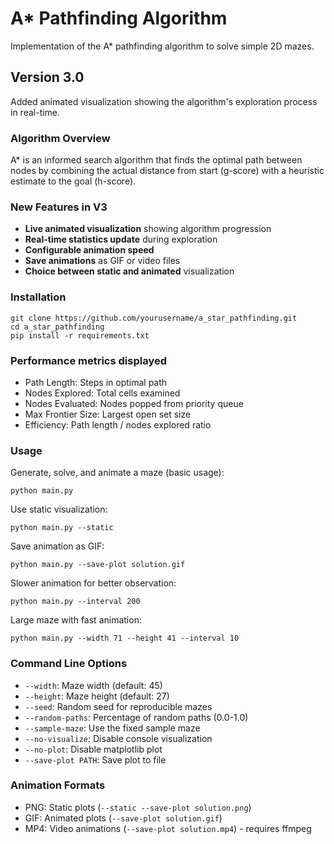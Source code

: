 # A* Pathfinding Algorithm

Implementation of the A* pathfinding algorithm to solve simple 2D mazes.

## Version 3.0

Added animated visualization showing the algorithm's exploration process in real-time.

### Algorithm Overview
A* is an informed search algorithm that finds the optimal path between nodes
by combining the actual distance from start (g-score) with a heuristic estimate
to the goal (h-score).

### New Features in V3
- **Live animated visualization** showing algorithm progression
- **Real-time statistics update** during exploration
- **Configurable animation speed** 
- **Save animations** as GIF or video files
- **Choice between static and animated** visualization

### Installation

```
git clone https://github.com/yourusername/a_star_pathfinding.git
cd a_star_pathfinding
pip install -r requirements.txt
```

### Performance metrics displayed
- Path Length: Steps in optimal path 
- Nodes Explored: Total cells examined 
- Nodes Evaluated: Nodes popped from priority queue 
- Max Frontier Size: Largest open set size 
- Efficiency: Path length / nodes explored ratio

### Usage

Generate, solve, and animate a maze (basic usage):

`python main.py`

Use static visualization:

`python main.py --static`

Save animation as GIF:

`python main.py --save-plot solution.gif`

Slower animation for better observation:

`python main.py --interval 200`

Large maze with fast animation:

`python main.py --width 71 --height 41 --interval 10`

### Command Line Options
- `--width`: Maze width (default: 45)
- `--height`: Maze height (default: 27)
- `--seed`: Random seed for reproducible mazes
- `--random-paths`: Percentage of random paths (0.0-1.0)
- `--sample-maze`: Use the fixed sample maze
- `--no-visualize`: Disable console visualization
- `--no-plot`: Disable matplotlib plot
- `--save-plot PATH`: Save plot to file

### Animation Formats
- PNG: Static plots (`--static --save-plot solution.png`)
- GIF: Animated plots (`--save-plot solution.gif`)
- MP4: Video animations (`--save-plot solution.mp4`) - requires ffmpeg
